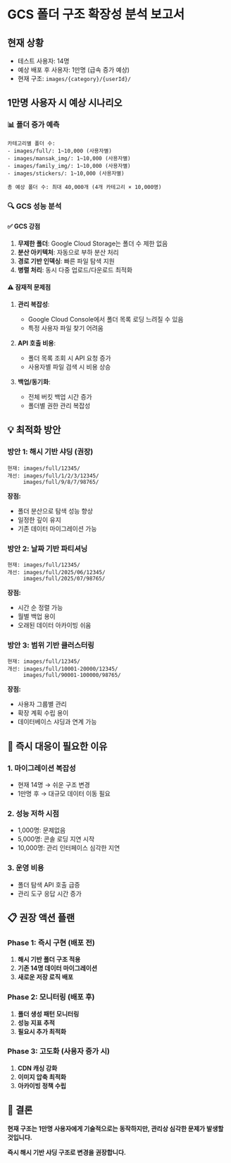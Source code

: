# GCS 폴더 구조 확장성 분석 보고서

## 현재 상황
- 테스트 사용자: 14명
- 예상 배포 후 사용자: 1만명 (급속 증가 예상)
- 현재 구조: `images/{category}/{userId}/`

## 1만명 사용자 시 예상 시나리오

### 📊 폴더 증가 예측
```
카테고리별 폴더 수:
- images/full/: 1~10,000 (사용자별)
- images/mansak_img/: 1~10,000 (사용자별)  
- images/family_img/: 1~10,000 (사용자별)
- images/stickers/: 1~10,000 (사용자별)

총 예상 폴더 수: 최대 40,000개 (4개 카테고리 × 10,000명)
```

### 🔍 GCS 성능 분석

#### ✅ GCS 강점
1. **무제한 폴더**: Google Cloud Storage는 폴더 수 제한 없음
2. **분산 아키텍처**: 자동으로 부하 분산 처리
3. **경로 기반 인덱싱**: 빠른 파일 탐색 지원
4. **병렬 처리**: 동시 다중 업로드/다운로드 최적화

#### ⚠️ 잠재적 문제점
1. **관리 복잡성**: 
   - Google Cloud Console에서 폴더 목록 로딩 느려질 수 있음
   - 특정 사용자 파일 찾기 어려움

2. **API 호출 비용**:
   - 폴더 목록 조회 시 API 요청 증가
   - 사용자별 파일 검색 시 비용 상승

3. **백업/동기화**:
   - 전체 버킷 백업 시간 증가
   - 폴더별 권한 관리 복잡성

## 💡 최적화 방안

### 방안 1: 해시 기반 샤딩 (권장)
```
현재: images/full/12345/
개선: images/full/1/2/3/12345/
     images/full/9/8/7/98765/
```

**장점:**
- 폴더 분산으로 탐색 성능 향상
- 일정한 깊이 유지
- 기존 데이터 마이그레이션 가능

### 방안 2: 날짜 기반 파티셔닝
```
현재: images/full/12345/
개선: images/full/2025/06/12345/
     images/full/2025/07/98765/
```

**장점:**
- 시간 순 정렬 가능
- 월별 백업 용이
- 오래된 데이터 아카이빙 쉬움

### 방안 3: 범위 기반 클러스터링
```
현재: images/full/12345/
개선: images/full/10001-20000/12345/
     images/full/90001-100000/98765/
```

**장점:**
- 사용자 그룹별 관리
- 확장 계획 수립 용이
- 데이터베이스 샤딩과 연계 가능

## 🚨 즉시 대응이 필요한 이유

### 1. 마이그레이션 복잡성
- 현재 14명 → 쉬운 구조 변경
- 1만명 후 → 대규모 데이터 이동 필요

### 2. 성능 저하 시점
- 1,000명: 문제없음
- 5,000명: 콘솔 로딩 지연 시작
- 10,000명: 관리 인터페이스 심각한 지연

### 3. 운영 비용
- 폴더 탐색 API 호출 급증
- 관리 도구 응답 시간 증가

## 📋 권장 액션 플랜

### Phase 1: 즉시 구현 (배포 전)
1. **해시 기반 폴더 구조 적용**
2. **기존 14명 데이터 마이그레이션**
3. **새로운 저장 로직 배포**

### Phase 2: 모니터링 (배포 후)
1. **폴더 생성 패턴 모니터링**
2. **성능 지표 추적**
3. **필요시 추가 최적화**

### Phase 3: 고도화 (사용자 증가 시)
1. **CDN 캐싱 강화**
2. **이미지 압축 최적화**
3. **아카이빙 정책 수립**

## 🎯 결론

**현재 구조는 1만명 사용자에게 기술적으로는 동작하지만, 관리상 심각한 문제가 발생할 것입니다.**

**즉시 해시 기반 샤딩 구조로 변경을 권장합니다.**